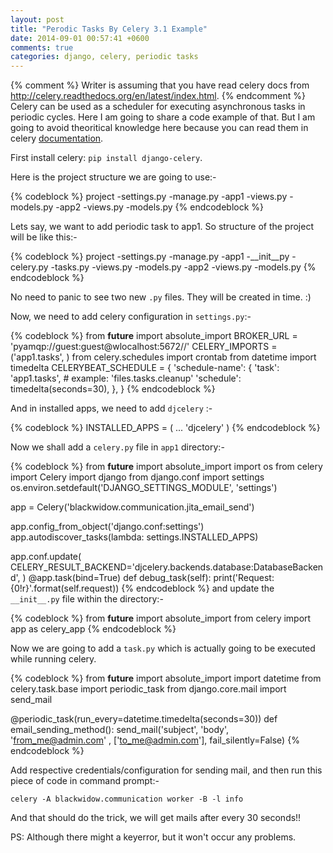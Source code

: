 ```yaml
---
layout: post
title: "Perodic Tasks By Celery 3.1 Example"
date: 2014-09-01 00:57:41 +0600
comments: true
categories: django, celery, periodic tasks 
---
```

{% comment %}
Writer is assuming that you have read celery docs from http://celery.readthedocs.org/en/latest/index.html. 
{% endcomment %}
Celery can be used as a scheduler for executing asynchronous tasks in periodic cycles. Here I am going to share a code example of that. But I am going to avoid theoritical knowledge here because you can read them in celery <a href="http://celery.readthedocs.org/en/latest/index.html">documentation</a>.<!--more-->

First install celery: `pip install django-celery`.

Here is the project structure we are going to use:-

{% codeblock %}
project
  -settings.py
  -manage.py
  -app1
    -views.py
    -models.py
  -app2
    -views.py
    -models.py
{% endcodeblock %}

Lets say, we want to add periodic task to app1. So structure of the project will be like this:-

{% codeblock %}
project
  -settings.py
  -manage.py
  -app1
    -__init__py
    -celery.py
    -tasks.py
    -views.py
    -models.py
  -app2
    -views.py
    -models.py
{% endcodeblock %}

No need to panic to see two new `.py` files. They will be created in time. :)

Now, we need to add celery configuration in `settings.py`:-

{% codeblock %}
from __future__ import absolute_import
BROKER_URL = 'pyamqp://guest:guest@wlocalhost:5672//'
CELERY_IMPORTS = ('app1.tasks', )
from celery.schedules import crontab
from datetime import timedelta
CELERYBEAT_SCHEDULE = {
    'schedule-name': { 
                        'task': 'app1.tasks',  # example: 'files.tasks.cleanup'
                        'schedule': timedelta(seconds=30),
                        },
    }
    {% endcodeblock %}

And in installed apps, we need to add `djcelery` :-

{% codeblock %}
INSTALLED_APPS = (
     ...
    'djcelery'
)
{% endcodeblock %}

Now we shall add a `celery.py` file in `app1` directory:-

{% codeblock %}
from __future__ import absolute_import
import os
from celery import Celery
import django
from django.conf import settings
os.environ.setdefault('DJANGO_SETTINGS_MODULE', 'settings')

app = Celery('blackwidow.communication.jita_email_send')

app.config_from_object('django.conf:settings')
app.autodiscover_tasks(lambda: settings.INSTALLED_APPS)

app.conf.update(
    CELERY_RESULT_BACKEND='djcelery.backends.database:DatabaseBackend',
    )
@app.task(bind=True)
def debug_task(self):
    print('Request: {0!r}'.format(self.request))
{% endcodeblock %}
and update the `__init__.py` file within the directory:-

{% codeblock %}
from __future__ import absolute_import
from celery import app as celery_app
{% endcodeblock %}

Now we are going to add a `task.py` which is actually going to be executed while running celery.

{% codeblock %}
from __future__ import absolute_import
import datetime
from celery.task.base import periodic_task
from django.core.mail import send_mail

@periodic_task(run_every=datetime.timedelta(seconds=30))
def email_sending_method():
        send_mail('subject', 'body', 'from_me@admin.com' , ['to_me@admin.com'], fail_silently=False) 
{% endcodeblock %}

Add respective credentials/configuration for sending mail, and then run this piece of code in command prompt:-

`celery -A blackwidow.communication worker -B -l info`

And that should do the trick, we will get mails after every 30 seconds!!

PS: Although there might a keyerror, but it won't occur any problems.